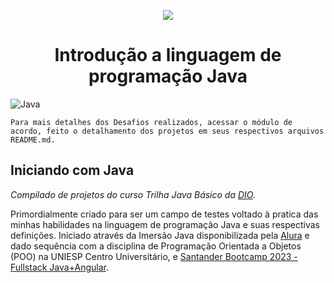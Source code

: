 <p align="center">
  <img src="https://raw.githubusercontent.com/abrahamcalf/programming-languages-logos/master/src/java/java_256x256.png">
  <h1 align="center">Introdução a linguagem de programação Java</h1>
</p>

![Java](https://img.shields.io/badge/java-%23ED8B00.svg?style=for-the-badge&logo=openjdk&logoColor=white)

`Para mais detalhes dos Desafios realizados, acessar o módulo de acordo, feito o detalhamento dos projetos em seus respectivos arquivos README.md.`

## Iniciando com Java

*Compilado de projetos do curso Trilha Java Básico da [DIO](https://www.dio.me/).*

Primordialmente criado para ser um campo de testes voltado à pratica das minhas habilidades na linguagem de programação Java e suas respectivas definições. Iniciado através da Imersão Java disponibilizada pela [Alura](https://www.alura.com.br/) e dado sequência com a disciplina de Programação Orientada a Objetos (POO) na UNIESP Centro Universitário, e [Santander Bootcamp 2023 - Fullstack Java+Angular](https://web.dio.me/track/santander-bootcamp-2023-fullstack-java-angular).
